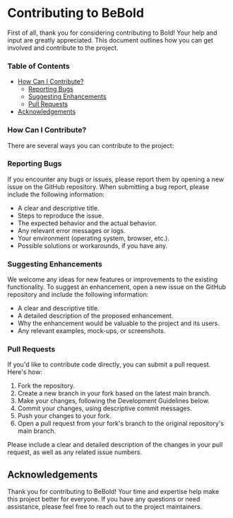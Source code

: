# Contributing to BeBold

First of all, thank you for considering contributing to Bold! Your help and input are greatly appreciated. This document outlines how you can get involved and contribute to the project.

### Table of Contents

- [How Can I Contribute?](#how-can-i-contribute)
  - [Reporting Bugs](#reporting-bugs)
  - [Suggesting Enhancements](#suggesting-enhancements)
  - [Pull Requests](#pull-requests)
- [Acknowledgements](#acknowledgements)

### How Can I Contribute?

There are several ways you can contribute to the project:

### Reporting Bugs

If you encounter any bugs or issues, please report them by opening a new issue on the GitHub repository. When submitting a bug report, please include the following information:

- A clear and descriptive title.
- Steps to reproduce the issue.
- The expected behavior and the actual behavior.
- Any relevant error messages or logs.
- Your environment (operating system, browser, etc.).
- Possible solutions or workarounds, if you have any.

### Suggesting Enhancements

We welcome any ideas for new features or improvements to the existing functionality. To suggest an enhancement, open a new issue on the GitHub repository and include the following information:

- A clear and descriptive title.
- A detailed description of the proposed enhancement.
- Why the enhancement would be valuable to the project and its users.
- Any relevant examples, mock-ups, or screenshots.

### Pull Requests

If you'd like to contribute code directly, you can submit a pull request. Here's how:

1. Fork the repository.
2. Create a new branch in your fork based on the latest main branch.
3. Make your changes, following the Development Guidelines below.
4. Commit your changes, using descriptive commit messages.
5. Push your changes to your fork.
6. Open a pull request from your fork's branch to the original repository's main branch.

Please include a clear and detailed description of the changes in your pull request, as well as any related issue numbers.

## Acknowledgements

Thank you for contributing to BeBold! Your time and expertise help make this project better for everyone. If you have any questions or need assistance, please feel free to reach out to the project maintainers.




